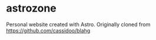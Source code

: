 # astrozone

Personal website created with Astro. Originally cloned from https://github.com/cassidoo/blahg
